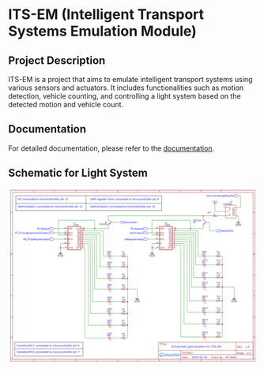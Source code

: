# ITS-EM (Intelligent Transport Systems Emulation Module)

## Project Description
ITS-EM is a project that aims to emulate intelligent transport systems using various sensors and actuators. It includes functionalities such as motion detection, vehicle counting, and controlling a light system based on the detected motion and vehicle count.

## Documentation
For detailed documentation, please refer to the [documentation]("Documents/ITS-EM%20Formal&20Report.docx").

## Schematic for Light System
![Schematic for Light System](utils/Schematic_ITS_Light_System_2024-04-19.png)
